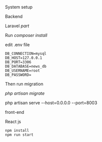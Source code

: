 System setup

Backend

Laravel *part* 

Run *composer install*

edit .env file 

    DB_CONNECTION=mysql
    DB_HOST=127.0.0.1
    DB_PORT=3306
    DB_DATABASE=news_db
    DB_USERNAME=root
    DB_PASSWORD=
    
Then run migration

*php artisan migrate*

php artisan serve --host=0.0.0.0 --port=8003


front-end 

React js

    npm install
    npm run start




